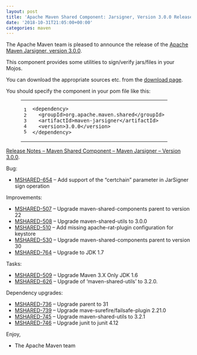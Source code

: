 ```yaml
---
layout: post
title: 'Apache Maven Shared Component: Jarsigner, Version 3.0.0 Released'
date: '2018-10-31T21:05:00+00:00'
categories: maven
---
```

<div class="entry-content"><p>The Apache Maven team is pleased to announce the release of the
<a href="https://maven.apache.org/shared/maven-jarsigner/">Apache Maven Jarsigner, version 3.0.0</a>.</p>

<p>This component provides some utilities to sign/verify jars/files in your Mojos.</p>

<p>You can download the appropriate sources etc. from the
<a href="https://maven.apache.org/shared/maven-jarsigner/download.cgi">download page</a>.</p>

<p>You should specify the component in your pom file like this:</p>

<figure class='code'><figcaption><span></span></figcaption><div class="highlight"><table><tr><td class="gutter"><pre class="line-numbers"><span class='line-number'>1</span>
<span class='line-number'>2</span>
<span class='line-number'>3</span>
<span class='line-number'>4</span>
<span class='line-number'>5</span>
</pre></td><td class='code'><pre><code class='xml'><span class='line'><span class="nt">&lt;dependency&gt;</span>
</span><span class='line'>  <span class="nt">&lt;groupId&gt;</span>org.apache.maven.shared<span class="nt">&lt;/groupId&gt;</span>
</span><span class='line'>  <span class="nt">&lt;artifactId&gt;</span>maven-jarsigner<span class="nt">&lt;/artifactId&gt;</span>
</span><span class='line'>  <span class="nt">&lt;version&gt;</span>3.0.0<span class="nt">&lt;/version&gt;</span>
</span><span class='line'><span class="nt">&lt;/dependency&gt;</span>
</span></code></pre></td></tr></table></div></figure>




<!-- more -->


<p><a href="http://jira.codehaus.org/secure/ReleaseNote.jspa?projectId=11990&amp;version=19865">Release Notes &ndash; Maven Shared Component &ndash; Maven Jarsigner &ndash; Version 3.0.0</a>.</p>

<p>Bug:</p>

<ul>
<li><a href="https://issues.apache.org/jira/browse/MSHARED-654">MSHARED-654</a> &ndash; Add support of the &ldquo;certchain&rdquo; parameter in JarSigner sign operation</li>
</ul>


<p>Improvements:</p>

<ul>
<li><a href="https://issues.apache.org/jira/browse/MSHARED-507">MSHARED-507</a> &ndash; Upgrade maven-shared-components parent to version 22</li>
<li><a href="https://issues.apache.org/jira/browse/MSHARED-508">MSHARED-508</a> &ndash; Upgrade maven-shared-utils to 3.0.0</li>
<li><a href="https://issues.apache.org/jira/browse/MSHARED-510">MSHARED-510</a> &ndash; Add missing apache-rat-plugin configuration for keystore</li>
<li><a href="https://issues.apache.org/jira/browse/MSHARED-530">MSHARED-530</a> &ndash; Upgrade maven-shared-components parent to version 30</li>
<li><a href="https://issues.apache.org/jira/browse/MSHARED-764">MSHARED-764</a> &ndash; Upgrade to JDK 1.7</li>
</ul>


<p>Tasks:</p>

<ul>
<li><a href="https://issues.apache.org/jira/browse/MSHARED-509">MSHARED-509</a> &ndash; Upgrade Maven 3.X Only JDK 1.6</li>
<li><a href="https://issues.apache.org/jira/browse/MSHARED-626">MSHARED-626</a> &ndash; Upgrade of &lsquo;maven-shared-utils&rsquo; to 3.2.0.</li>
</ul>


<p>Dependency upgrades:</p>

<ul>
<li><a href="https://issues.apache.org/jira/browse/MSHARED-736">MSHARED-736</a> &ndash; Upgrade parent to 31</li>
<li><a href="https://issues.apache.org/jira/browse/MSHARED-739">MSHARED-739</a> &ndash; Upgrade mave-surefire/failsafe-plugin 2.21.0</li>
<li><a href="https://issues.apache.org/jira/browse/MSHARED-745">MSHARED-745</a> &ndash; Upgrade maven-shared-utils to 3.2.1</li>
<li><a href="https://issues.apache.org/jira/browse/MSHARED-746">MSHARED-746</a> &ndash; Upgrade junit to junit 4.12</li>
</ul>


<p>Enjoy,</p>

<ul>
<li>The Apache Maven team</li>
</ul>
